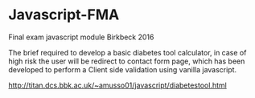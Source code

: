 # Javascript-FMA
Final exam javascript module Birkbeck 2016

The brief required to develop a basic diabetes tool calculator, in case of high risk 
the user will be redirect to contact form page, which has been developed to perform 
a Client side validation using vanilla javascript.

http://titan.dcs.bbk.ac.uk/~amusso01/javascript/diabetestool.html
